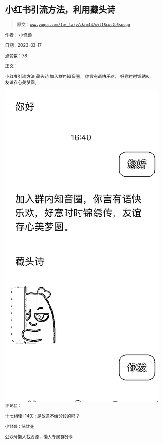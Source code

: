 # 小红书引流方法，利用藏头诗

> 原文：[`www.yuque.com/for_lazy/xkrm14/whl18cwc7b5spsgu`](https://www.yuque.com/for_lazy/xkrm14/whl18cwc7b5spsgu)



作者： 小怪兽



日期：2023-03-17



点赞数：78



正文：



小红书引流方法 藏头诗 加入群内知音圈， 你言有语快乐欢， 好意时时锦绣传， 友谊存心美梦圆。



![](img/3b6208740f12dcb4032d5132b34f796b.png)  <ne-p id="u11174d54" data-lake-id="u11174d54">评论区：



十七(瘦到 140) : 是故意不给分段的吗？



小怪兽 : 估计是



公众号懒人找资源，懒人专属群分享

</ne-p>